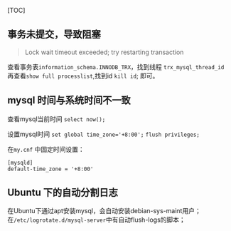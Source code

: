 [TOC]


## 事务未提交，导致阻塞

> Lock wait timeout exceeded; try restarting transaction

查看事务表`information_schema.INNODB_TRX`，找到线程 `trx_mysql_thread_id`
再查看`show full processlist`,找到id
`kill id`; 即可。


## mysql 时间与系统时间不一致

查看mysql当前时间
`select now();`

设置mysql时间
`set global time_zone='+8:00';` 
`flush privileges;`

在`my.cnf` 中固定时间设置：

```
[mysqld]
default-time_zone = '+8:00'
```

## Ubuntu 下的自动分割日志

在Ubuntu下通过apt安装mysql，会自动安装debian-sys-maint用户；
在`/etc/logrotate.d/mysql-server`中有自动flush-logs的脚本；